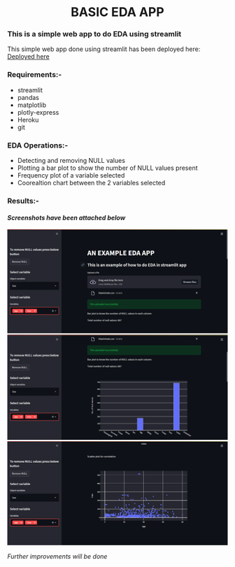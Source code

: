 <h1 align="center">BASIC EDA APP</h1>
<h3>This is a simple web app to do EDA using streamlit</h3>

This simple web app done using streamlit has been deployed here: 
<a href='https://edaapp-mithun.herokuapp.com/'>Deployed here</a>

<h3>Requirements:-</h3>
<ul>
  <li>streamlit
    <li>pandas
      <li>matplotlib
        <li>plotly-express
          <li>Heroku
            <li>git
</ul>

<h3>EDA Operations:-</h3>
<ul>
  <li>Detecting and removing NULL values
    <li>Plotting a bar plot to show the number of NULL values present
      <li>Frequency plot of a variable selected
        <li>Coorealtion chart between the 2 variables selected
  </ul>
  
  <h3>Results:-</h3>
  <h4><i>Screenshots have been attached below</i></h4>
  <img src='https://github.com/Mithun162001/EDA-App/blob/main/images/main.png'>
   
 <img src='https://github.com/Mithun162001/EDA-App/blob/main/images/screenshot2.png'>
 
 <img src='https://github.com/Mithun162001/EDA-App/blob/main/images/screenshot1.png'>
 
 
 <i>Further improvements will be done</i>
